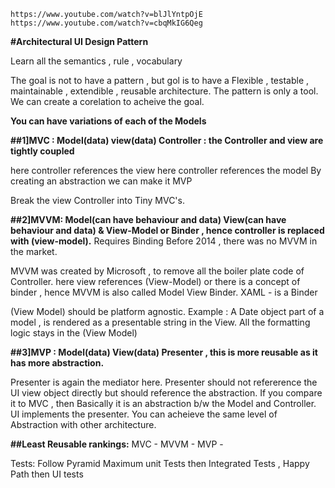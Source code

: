 ```
https://www.youtube.com/watch?v=blJlYntpOjE
https://www.youtube.com/watch?v=cbqMkIG6Qeg
```

**#Architectural UI Design Pattern**

Learn all the semantics , rule , vocabulary

The goal is not to have a pattern , but gol is to have a Flexible , testable , maintainable , 
extendible , reusable architecture. The pattern is only a tool.
We can create a corelation to acheive the goal.


**You can have variations of each of the Models**

**##1]MVC : Model(data) view(data) Controller : the Controller and view are tightly coupled**

here controller references the view
here controller references the model
By creating an abstraction we can make it MVP

Break the view Controller into Tiny MVC's.

**##2]MVVM: Model(can have behaviour and data) View(can have behaviour and data)  &  View-Model or Binder , 
hence controller is replaced with (view-model).**
Requires Binding
Before 2014 , there was no MVVM in the market.

MVVM was created by Microsoft , to remove all the boiler plate code of Controller.
here view references (View-Model)
or there is a concept of binder , hence MVVM is also called Model View Binder.
XAML - is a Binder

(View Model) should be platform agnostic.
Example : A Date object part of a model , is rendered as a presentable string in the View.
All the formatting logic stays in the (View Model)


**##3]MVP : Model(data) View(data) Presenter , this is more reusable as it has more abstraction.**

Presenter is again the mediator here.
Presenter should not refererence the UI view object directly but should reference the abstraction.
If you compare it to MVC , then Basically it is an abstraction b/w the Model and Controller.
UI implements the presenter.
You can acheieve the same level of Abstraction with other architecture.

**##Least Reusable rankings:**
MVC -
MVVM -
MVP -

Tests: Follow Pyramid
Maximum unit Tests
then Integrated Tests , Happy Path
then UI tests






